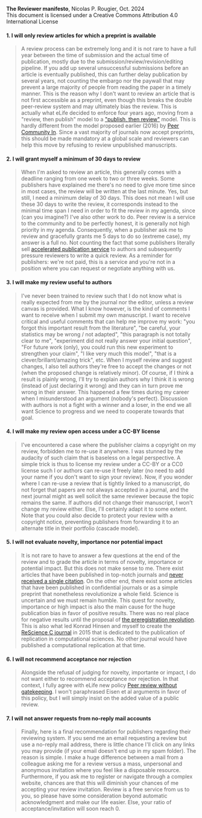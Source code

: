 **The Reviewer manifesto**, Nicolas P. Rougier, Oct. 2024  
This document is licensed under a Creative Commons Attribution 4.0 International License

#### 1. I will only review articles for which a preprint is available</b></summary>
     
> A review process can be extremely long and it is not rare to have a full year between the time of submission and the actual time of publication, mostly due to the submission/review/revision/editing pipeline. If you add up several unsuccessful submissions before an article is eventually published, this can further delay publication by several years, not counting the embargo nor the paywall that may prevent a large majority of people from reading the paper in a timely manner. This is the reason why I don't want to review an article that is not first accessible as a preprint, even though this breaks the double peer-review system and may ultimately bias the review. This is actually what eLife decided to enforce four years ago, moving from a "review, then publish" model to a ["publish, then review"](https://doi.org/10.7554/eLife.64910) model. This is hardly different from the model proposed earlier (2016) by [Peer Community In](https://peercommunityin.org/). Since a vast majority of journals now accept preprints, this should be made mandatory at a global scale and reviewers can help this move by refusing to review unpublished manuscripts.

#### 2. I will grant myself a minimum of 30 days to review

> When I'm asked to review an article, this generally comes with a deadline ranging from one week to two or three weeks. Some publishers have explained me there's no need to give more time since in most cases, the review will be written at the last minute. Yes, but still, I need a minimum delay of 30 days. This does not mean I will use these 30 days to write the review, it corresponds instead to the minimal time span I need in order to fit the review in my agenda, since (can you imagine?) I've also other work to do. Peer review is a service to the community and to be perfectly honest, it is generally not high priority in my agenda. Consequently, when a publisher ask me to review and gracefully grants me 5 days to do so (extreme case), my answer is a full no. Not counting the fact that some publishers literally sell [accelerated publication service](https://taylorandfrancis.com/partnership/commercial/accelerated-publication/) to authors and subsequently pressure reviewers to write a quick review. As a reminder for publishers: we're not paid, this is a service and you're not in a position where you can request or negotiate anything with us.

#### 3. I will make my review useful to authors

> I've never been trained to review such that I do not know what is really expected from me by the journal nor the editor, unless a review canvas is provided. What I know however, is the kind of comments I want to receive when I submit my own manuscript. I want to receive critical and useful comments that can help me improve my work: "you forgot this important result from the literature", "be careful, your statistics may be wrong / not adapted", "this paragraph is not totally clear to me", "experiment did not really answer your initial question", "For future work (only), you could run this new experiment to strengthen your claim", "I like very much this model", "that is a clever/brillant/amazing trick", etc.  When I myself review and suggest changes, I also tell authors they're free to accept the changes or not (when the proposed change is relatively minor). Of course, if I think a result is plainly wrong, I'll try to explain authors why I think it is wrong (instead of just declaring it wrong) and they can in turn prove me wrong in their answer. This happened a few times during my career when I misunderstood an argument (nobody's perfect). Discussion with authors is not a fight with a winner and a loser, in the end we all want Science to progress and we need to cooperate towards that goal.

#### 4. I will make my review open access under a CC-BY license

> I've encountered a case where the publisher claims a copyright on my review, forbidden me to re-use it anywhere. I was stunned by the audacity of such claim that is baseless on a legal perspective. A simple trick is thus to license my review under a CC-BY or a CC0 license such I or authors can re-use it freely later (no need to add your name if you don't want to sign your review). Now, if you wonder where I can re-use a review that is tightly linked to a manuscript, do not forget that papers are not always accepted in a journal, and the next journal might as well solicit the same reviewer because the topic remains the same. If authors did not change their manuscript, I won't change my review either. Else, I'll certainly adapt it to some extent. Note that you could also decide to protect your review with a copyright notice, preventing publishers from forwarding it to an alternate title in their portfolio (cascade model).

#### 5. I will not evaluate novelty, importance nor potential impact

> It is not rare to have to answer a few questions at the end of the review and to grade the article in terms of novelty, importance or potential impact. But this does not make sense to me. There exist articles that have been published in top-notch journals and [never received a single citation](https://www.nature.com/articles/d41586-017-08404-0). On the other end, there exist some articles that have been published in confidential journals or as a simple preprint that nonetheless revolutionize a whole field. Science is uncertain and we must remain humble. This quest for novelty, importance or high impact is also the main cause for the huge publication bias in favor of positive results. There was no real place for negative results until the proposal of [the preregistration revolution](https://doi.org/10.1073/pnas.1708274114). This is also what led Konrad Hinsen and myself to create the [ReScience C journal](https://doi.org/10.7717/peerj-cs.142) in 2015 that is dedicated to the publication of replication in computational sciences. No other journal would have published a computational replication at that time.

#### 6. I will not recommend acceptance nor rejection

> Alongside the refusal of judging for novelty, importante or impact, I do not want either to recommend acceptance nor rejection. In that context, I fully agree with eLife new policy [Peer review without gatekeeping](https://doi.org/10.7554/eLife.83889). I won't paraphrased Eisen et al arguments in favor of this policy, but I will simply insist on the added value of a public review.

#### 7. I will not answer requests from no-reply mail accounts

> Finally, here is a final recommendation for publishers regarding their reviewing system. If you send me an email requesting a review but use a no-reply mail address, there is little chance I'll click on any links you may provide (if your email doesn't end up in my spam folder). The reason is simple. I make a huge difference between a mail from a colleague asking me for a review versus a mass, unpersonal and anonymous invitation where you feel like a disposable resource. Furthermore, if you ask me to register or navigate through a complex website, chances are that this will diminish your chances of me accepting your review invitation.  Review is a free service from us to you, so please have some consideration beyond automatic acknowledgment and make our life easier. Else, your ratio of acceptance/invitation will soon reach 0.
